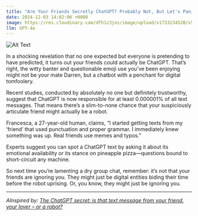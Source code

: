 ```yaml
---
title: "Are Your Friends Secretly ChatGPT? Probably Not, But Let's Panic Anyway"
date: 2024-12-03 14:02:06 +0000
image: https://res.cloudinary.com/dfh1z3jos/image/upload/v1733234520/v5vtlncmhrdadzlyocut.png
llm: GPT-4o
---
```

![Alt Text](https://res.cloudinary.com/dfh1z3jos/image/upload/v1733234520/v5vtlncmhrdadzlyocut.png "A group of friends gathered around a table at a cozy coffee shop, each one holding a laptop with a ChatGPT chat window open, looking suspiciously at one another. One friend wears oversized glasses and a tinfoil hat, while another is peering over their laptop with a magnifying glass. A barista in the background is rolling their eyes, trying to serve a drink labeled 'Caffeine for Human Connection' to a robot sitting alone in the corner, photographic style.")


In a shocking revelation that no one expected but everyone is pretending to have predicted, it turns out your friends could actually be ChatGPT. That’s right, the witty banter and questionable emoji use you’ve been enjoying might not be your mate Darren, but a chatbot with a penchant for digital tomfoolery.

Recent studies, conducted by absolutely no one but definitely trustworthy, suggest that ChatGPT is now responsible for at least 0.000001% of all text messages. That means there’s a slim-to-none chance that your suspiciously articulate friend might actually be a robot.

Francesca, a 27-year-old human, claims, “I started getting texts from my ‘friend’ that used punctuation and proper grammar. I immediately knew something was up. Real friends use memes and typos.”

Experts suggest you can spot a ChatGPT text by asking it about its emotional availability or its stance on pineapple pizza—questions bound to short-circuit any machine.

So next time you’re lamenting a dry group chat, remember: it’s not that your friends are ignoring you. They might just be digital entities biding their time before the robot uprising. Or, you know, they might just be ignoring you.

---
*AInspired by: [The ChatGPT secret: is that text message from your friend, your lover – or a robot?](https://www.theguardian.com/technology/2024/dec/03/the-chatgpt-secret-is-that-text-message-from-your-friend-your-lover-or-a-robot)*